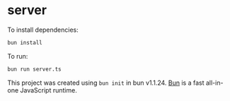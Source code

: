 # server

To install dependencies:

```bash
bun install
```

To run:

```bash
bun run server.ts
```

This project was created using `bun init` in bun v1.1.24. [Bun](https://bun.sh) is a fast all-in-one JavaScript runtime.
